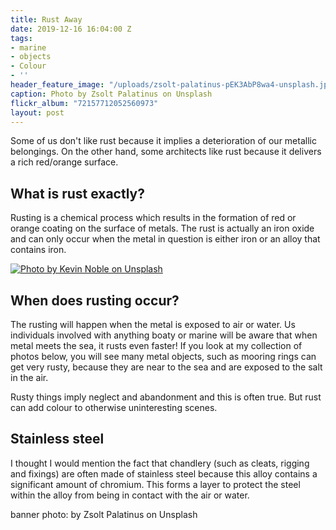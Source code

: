 ```yaml
---
title: Rust Away
date: 2019-12-16 16:04:00 Z
tags:
- marine
- objects
- Colour
- ''
header_feature_image: "/uploads/zsolt-palatinus-pEK3AbP8wa4-unsplash.jpg"
caption: Photo by Zsolt Palatinus on Unsplash
flickr_album: "72157712052560973"
layout: post
---
```


Some of us don't like rust because it implies a deterioration of our metallic belongings. On the other hand, some architects like rust because it delivers a rich red/orange surface.

## What is rust exactly?

Rusting is a chemical process which results in the formation of red or orange coating on the surface of metals. The rust is actually an iron oxide and can only occur when the metal in question is either iron or an alloy that contains iron.

[![Photo by Kevin Noble on Unsplash](/uploads/kevin-noble-kdK2z8O82uw-unsplash.jpg)](/uploads/kevin-noble-kdK2z8O82uw-unsplash.jpg)

## When does rusting occur?

The rusting will happen when the metal is exposed to air or water.  Us individuals involved with anything boaty or marine will be aware that when metal meets the sea, it rusts even faster! If you look at my collection of photos below, you will see many metal objects, such as mooring rings can get very rusty, because they are near to the sea and are exposed to the salt in the air.

Rusty things imply neglect and abandonment and this is often true. But rust can add colour to otherwise uninteresting scenes.

## Stainless steel

I thought I would mention the fact that chandlery (such as cleats, rigging and fixings) are often made of stainless steel because this alloy contains a significant amount of chromium. This forms a layer to protect the steel within the alloy from being in contact with the air or water.

banner photo: by Zsolt Palatinus on Unsplash
